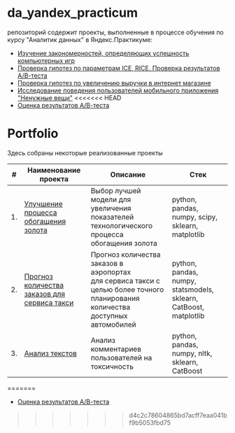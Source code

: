 # da_yandex_practicum
репозиторий содержит проекты, выполненные в процессе обучения по курсу "Аналитик данных" в Яндекс.Практикуме:
- [Изучение закономерностей, определяющих успешность компьютерных игр](05_video_games)
- [Проверка гипотез по параметрам ICE, RICE. Проверка результатов А/В-теста](09_ice_rice_new_fonts_ab_test)
- [Проверка гипотез по увеличению выручки в интернет магазине](10_mobile_app_ab_test)
- [Исследование поведения пользователей мобильного приложения "Ненужные вещи"](13_app_flea_market)
<<<<<<< HEAD
- [Оценка результатов А/В-теста](14_ab_test)


# Portfolio

Здесь собраны некоторые реализованные проекты

| #    | Наименование проекта                | Описание                                                     | Стек                                                         |
| ---- | ------------------------------------------------------------ | ------------------------------------------------------------ | ------------------------------------------------------------ |
| 1.   | [Улучшение процесса обогащения золота](https://github.com/aq2003/Portfolio/tree/main/Gold%20Recovery) | Выбор лучшей модели для увеличения <br/>показателей технологического процесса <br/>обогащения золота | python, pandas, numpy, scipy, sklearn, matplotlib       |
| 2.   | [Прогноз количества заказов для сервиса такси](https://github.com/aq2003/Portfolio/tree/main/Taxi%20Service) | Прогноз количества заказов в аэропортах <br/>для сервиса такси с целью более точного планирования количества доступных <br/>автомобилей | python, pandas, numpy, statsmodels, sklearn, CatBoost, matplotlib |
| 3.   | [Анализ текстов](https://github.com/aq2003/Portfolio/tree/main/Analyzing%20Texts) | Анализ комментариев пользователей на токсичность             | python, pandas, numpy, nltk, sklearn, CatBoost |
=======
- [Оценка результатов А/В-теста](14_recommender_system_ab_test)
>>>>>>> d4c2c78604865bd7acff7eaa041bf9b5053fbd75
